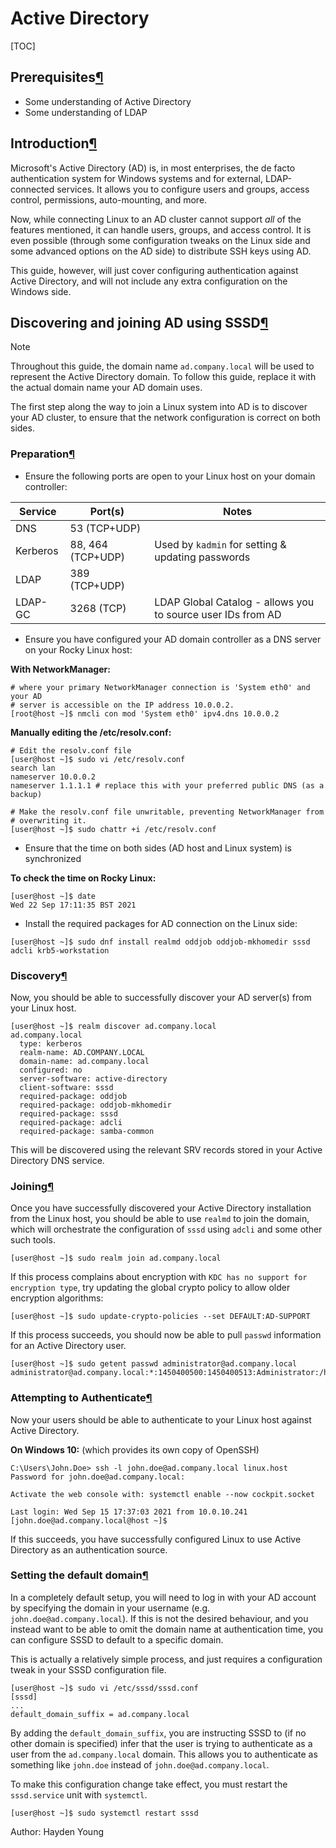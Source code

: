 # Active Directory

[TOC]

## Prerequisites[¶](https://docs.rockylinux.org/zh/guides/security/authentication/active_directory_authentication/#prerequisites)

- Some understanding of Active Directory
- Some understanding of LDAP

## Introduction[¶](https://docs.rockylinux.org/zh/guides/security/authentication/active_directory_authentication/#introduction)

Microsoft's Active Directory (AD) is, in most enterprises, the de facto authentication system for Windows systems and for external, LDAP-connected services. It allows you to configure users and groups, access control, permissions, auto-mounting, and more.

Now, while connecting Linux to an AD cluster cannot support *all* of the features mentioned, it can handle users, groups, and access control. It is even possible (through some configuration tweaks on the Linux side and some advanced options on the AD side) to distribute SSH keys using AD.

This guide, however, will just cover configuring authentication against Active Directory, and will not include any extra configuration on the Windows side.

## Discovering and joining AD using SSSD[¶](https://docs.rockylinux.org/zh/guides/security/authentication/active_directory_authentication/#discovering-and-joining-ad-using-sssd)

Note

Throughout this guide, the domain name `ad.company.local` will be used to represent the Active Directory domain. To follow this guide, replace it with the actual domain name your AD domain uses.

The first step along the way to join a Linux system into AD is to discover your AD cluster, to ensure that the network configuration is correct on both sides.

### Preparation[¶](https://docs.rockylinux.org/zh/guides/security/authentication/active_directory_authentication/#preparation)

- Ensure the following ports are open to your Linux host on your domain  controller:

| Service  | Port(s)           | Notes                                                       |
| -------- | ----------------- | ----------------------------------------------------------- |
| DNS      | 53 (TCP+UDP)      |                                                             |
| Kerberos | 88, 464 (TCP+UDP) | Used by `kadmin` for setting & updating passwords           |
| LDAP     | 389 (TCP+UDP)     |                                                             |
| LDAP-GC  | 3268 (TCP)        | LDAP Global Catalog - allows you to source user IDs from AD |

- Ensure you have configured your AD domain controller as a DNS server on your  Rocky Linux host:

**With NetworkManager:**  

```
# where your primary NetworkManager connection is 'System eth0' and your AD
# server is accessible on the IP address 10.0.0.2.
[root@host ~]$ nmcli con mod 'System eth0' ipv4.dns 10.0.0.2
```



**Manually editing the /etc/resolv.conf:**  

```
# Edit the resolv.conf file
[user@host ~]$ sudo vi /etc/resolv.conf
search lan
nameserver 10.0.0.2
nameserver 1.1.1.1 # replace this with your preferred public DNS (as a backup)

# Make the resolv.conf file unwritable, preventing NetworkManager from
# overwriting it.
[user@host ~]$ sudo chattr +i /etc/resolv.conf
```



- Ensure that the time on both sides (AD host and Linux system) is synchronized

**To check the time on Rocky Linux:**  

```
[user@host ~]$ date
Wed 22 Sep 17:11:35 BST 2021
```



- Install the required packages for AD connection on the Linux side:

```
[user@host ~]$ sudo dnf install realmd oddjob oddjob-mkhomedir sssd adcli krb5-workstation
```

### Discovery[¶](https://docs.rockylinux.org/zh/guides/security/authentication/active_directory_authentication/#discovery)

Now, you should be able to successfully discover your AD server(s) from your Linux host.

```
[user@host ~]$ realm discover ad.company.local
ad.company.local
  type: kerberos
  realm-name: AD.COMPANY.LOCAL
  domain-name: ad.company.local
  configured: no
  server-software: active-directory
  client-software: sssd
  required-package: oddjob
  required-package: oddjob-mkhomedir
  required-package: sssd
  required-package: adcli
  required-package: samba-common
```

This will be discovered using the relevant SRV records stored in your Active Directory DNS service.

### Joining[¶](https://docs.rockylinux.org/zh/guides/security/authentication/active_directory_authentication/#joining)

Once you have successfully discovered your Active Directory installation from the Linux host, you should be able to use `realmd` to join the domain, which will orchestrate the configuration of `sssd` using `adcli` and some other such tools.

```
[user@host ~]$ sudo realm join ad.company.local
```

If this process complains about encryption with `KDC has no support for encryption type`, try updating the global crypto policy to allow older encryption algorithms:

```
[user@host ~]$ sudo update-crypto-policies --set DEFAULT:AD-SUPPORT
```

If this process succeeds, you should now be able to pull `passwd` information for an Active Directory user.

```
[user@host ~]$ sudo getent passwd administrator@ad.company.local
administrator@ad.company.local:*:1450400500:1450400513:Administrator:/home/administrator@ad.company.local:/bin/bash
```

### Attempting to Authenticate[¶](https://docs.rockylinux.org/zh/guides/security/authentication/active_directory_authentication/#attempting-to-authenticate)

Now your users should be able to authenticate to your Linux host against Active Directory.

**On Windows 10:** (which provides its own copy of OpenSSH)

```
C:\Users\John.Doe> ssh -l john.doe@ad.company.local linux.host
Password for john.doe@ad.company.local:

Activate the web console with: systemctl enable --now cockpit.socket

Last login: Wed Sep 15 17:37:03 2021 from 10.0.10.241
[john.doe@ad.company.local@host ~]$
```

If this succeeds, you have successfully configured Linux to use Active Directory as an authentication source.

### Setting the default domain[¶](https://docs.rockylinux.org/zh/guides/security/authentication/active_directory_authentication/#setting-the-default-domain)

In a completely default setup, you will need to log in with your AD account by specifying the domain in your username (e.g. `john.doe@ad.company.local`). If this is not the desired behaviour, and you instead want to be able to omit the domain name at authentication time, you can configure SSSD to default to a specific domain.

This is actually a relatively simple process, and just requires a configuration tweak in your SSSD configuration file.

```
[user@host ~]$ sudo vi /etc/sssd/sssd.conf
[sssd]
...
default_domain_suffix = ad.company.local
```

By adding the `default_domain_suffix`, you are instructing SSSD to (if no other domain is specified) infer that the user is trying to authenticate as a user from the `ad.company.local` domain. This allows you to authenticate as something like `john.doe` instead of `john.doe@ad.company.local`.

To make this configuration change take effect, you must restart the `sssd.service` unit with `systemctl`.

```
[user@host ~]$ sudo systemctl restart sssd
```

Author: Hayden Young